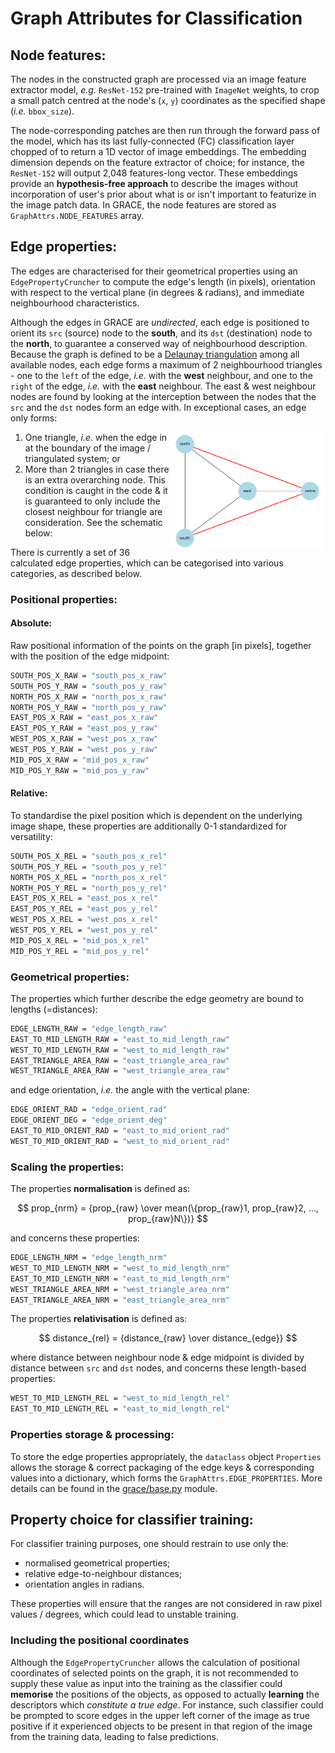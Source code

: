 # Graph Attributes for Classification

## Node features:

The nodes in the constructed graph are processed via an image feature extractor model, _e.g._ `ResNet-152` pre-trained with `ImageNet` weights, to crop a small patch centred at the node's (`x`, `y`) coordinates as the specified shape (_i.e._ `bbox_size`).

The node-corresponding patches are then run through the forward pass of the model, which has its last fully-connected (FC) classification layer chopped of to return a 1D vector of image embeddings. The embedding dimension depends on the feature extractor of choice; for instance, the `ResNet-152` will output 2,048 features-long vector. These embeddings provide an **hypothesis-free approach** to describe the images without incorporation of user's prior about what is or isn't important to featurize in the image patch data. In GRACE, the node features are stored as `GraphAttrs.NODE_FEATURES` array.  


## Edge properties:

The edges are characterised for their geometrical properties using an `EdgePropertyCruncher` to compute the edge's length (in pixels), orientation with respect to the vertical plane (in degrees & radians), and immediate neighbourhood characteristics.

Although the edges in GRACE are *undirected*, each edge is positioned to orient its `src` (source) node to the **south**, and its `dst` (destination) node to the **north**, to guarantee a conserved way of neighbourhood description. Because the graph is defined to be a [Delaunay triangulation](https://en.wikipedia.org/wiki/Delaunay_triangulation) among all available nodes, each edge forms a maximum of 2 neighbourhood triangles - one to the `left` of the edge, _i.e._ with the **west** neighbour, and one to the `right` of the edge, _i.e._ with the **east** neighbour. The east & west neighbour nodes are found by looking at the interception between the nodes that the `src` and the `dst` nodes form an edge with. In exceptional cases, an edge only forms:

<img align="right" src="../../assets/triangles.png" alt="Triangles" width="250"/>

1. One triangle, _i.e._ when the edge in at the boundary of the image / triangulated system; or
1. More than 2 triangles in case there is an extra overarching node. This condition is caught in the code & it is guaranteed to only include the closest neighbour for triangle are consideration. See the schematic below:


There is currently a set of 36 calculated edge properties, which can be categorised into various categories, as described below.


### Positional properties:

#### Absolute:

Raw positional information of the points on the graph [in pixels], together with the position of the edge midpoint:

```sh
SOUTH_POS_X_RAW = "south_pos_x_raw"
SOUTH_POS_Y_RAW = "south_pos_y_raw"
NORTH_POS_X_RAW = "north_pos_x_raw"
NORTH_POS_Y_RAW = "north_pos_y_raw"
EAST_POS_X_RAW = "east_pos_x_raw"
EAST_POS_Y_RAW = "east_pos_y_raw"
WEST_POS_X_RAW = "west_pos_x_raw"
WEST_POS_Y_RAW = "west_pos_y_raw"
MID_POS_X_RAW = "mid_pos_x_raw"
MID_POS_Y_RAW = "mid_pos_y_raw"
```


#### Relative:

To standardise the pixel position which is dependent on the underlying image shape, these properties are additionally 0-1 standardized for versatility:

```sh
SOUTH_POS_X_REL = "south_pos_x_rel"
SOUTH_POS_Y_REL = "south_pos_y_rel"
NORTH_POS_X_REL = "north_pos_x_rel"
NORTH_POS_Y_REL = "north_pos_y_rel"
EAST_POS_X_REL = "east_pos_x_rel"
EAST_POS_Y_REL = "east_pos_y_rel"
WEST_POS_X_REL = "west_pos_x_rel"
WEST_POS_Y_REL = "west_pos_y_rel"
MID_POS_X_REL = "mid_pos_x_rel"
MID_POS_Y_REL = "mid_pos_y_rel"
```


### Geometrical properties:

The properties which further describe the edge geometry are bound to lengths (=distances):

```sh
EDGE_LENGTH_RAW = "edge_length_raw"
EAST_TO_MID_LENGTH_RAW = "east_to_mid_length_raw"
WEST_TO_MID_LENGTH_RAW = "west_to_mid_length_raw"
EAST_TRIANGLE_AREA_RAW = "east_triangle_area_raw"
WEST_TRIANGLE_AREA_RAW = "west_triangle_area_raw"
```

and edge orientation, _i.e._ the angle with the vertical plane:

```sh
EDGE_ORIENT_RAD = "edge_orient_rad"
EDGE_ORIENT_DEG = "edge_orient_deg"
EAST_TO_MID_ORIENT_RAD = "east_to_mid_orient_rad"
WEST_TO_MID_ORIENT_RAD = "west_to_mid_orient_rad"
```

### Scaling the properties:

The properties **normalisation** is defined as:

$$ prop_{nrm} = {prop_{raw} \over mean(\{prop_{raw}1, prop_{raw}2, ..., prop_{raw}N\})} $$

and concerns these properties:

```sh
EDGE_LENGTH_NRM = "edge_length_nrm"
WEST_TO_MID_LENGTH_NRM = "west_to_mid_length_nrm"
EAST_TO_MID_LENGTH_NRM = "east_to_mid_length_nrm"
WEST_TRIANGLE_AREA_NRM = "west_triangle_area_nrm"
EAST_TRIANGLE_AREA_NRM = "east_triangle_area_nrm"
```

The properties **relativisation** is defined as:

$$ distance_{rel} = {distance_{raw} \over distance_{edge}} $$

where distance between neighbour node & edge midpoint is divided by distance between `src` and `dst` nodes, and concerns these length-based properties:

```sh
WEST_TO_MID_LENGTH_REL = "west_to_mid_length_rel"
EAST_TO_MID_LENGTH_REL = "east_to_mid_length_rel"
```

### Properties storage & processing:

To store the edge properties appropriately, the `dataclass` object `Properties` allows the storage & correct packaging of the edge keys & corresponding values into a dictionary, which forms the `GraphAttrs.EDGE_PROPERTIES`. More details can be found in the [grace/base.py](../base.py) module.


## Property choice for classifier training:

For classifier training purposes, one should restrain to use only the:

+ normalised geometrical properties;
+ relative edge-to-neighbour distances;
+ orientation angles in radians.

These properties will ensure that the ranges are not considered in raw pixel values / degrees, which could lead to unstable training.


### Including the positional coordinates

Although the `EdgePropertyCruncher` allows the calculation of positional coordinates of selected points on the graph, it is not recommended to supply these value as input into the training as the classifier could **memorise** the positions of the objects, as opposed to actually **learning** the descriptors which _constitute a true edge_. For instance, such classifier could be prompted to score edges in the upper left corner of the image as true positive if it experienced objects to be present in that region of the image from the training data, leading to false predictions.

<!-- An more versatile option is coming in the following PR. -->
